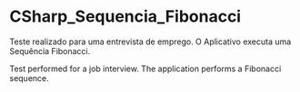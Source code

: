 # CSharp_Sequencia_Fibonacci
Teste realizado para uma entrevista de emprego.
O Aplicativo executa uma Sequência Fibonacci.

Test performed for a job interview.
The application performs a Fibonacci sequence.
